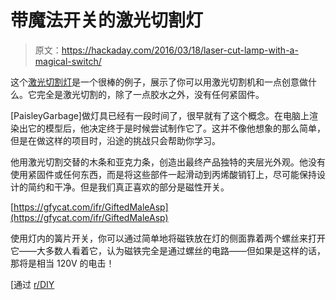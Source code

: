# 带魔法开关的激光切割灯

> 原文：<https://hackaday.com/2016/03/18/laser-cut-lamp-with-a-magical-switch/>

这个[激光切割灯](http://imgur.com/a/OK2v0)是一个很棒的例子，展示了你可以用激光切割机和一点创意做什么。它完全是激光切割的，除了一点胶水之外，没有任何紧固件。

[PaisleyGarbage]做灯具已经有一段时间了，很早就有了这个概念。在电脑上渲染出它的模型后，他决定终于是时候尝试制作它了。这并不像他想象的那么简单，但是在做这样的项目时，沿途的挑战只会帮助你学习。

他用激光切割交替的木条和亚克力条，创造出最终产品独特的夹层光外观。他没有使用紧固件或任何东西，而是将这些部件一起滑动到丙烯酸销钉上，尽可能保持设计的简约和干净。但是我们真正喜欢的部分是磁性开关。

[https://gfycat.com/ifr/GiftedMaleAsp](https://gfycat.com/ifr/GiftedMaleAsp)

使用灯内的簧片开关，你可以通过简单地将磁铁放在灯的侧面靠着两个螺丝来打开它——大多数人看着它，认为磁铁完全是通过螺丝的电路——但如果是这样的话，那将是相当 120V 的电击！

[通过 [r/DIY](https://www.reddit.com/r/DIY/comments/49rybj/i_created_a_stacked_poplar_and_acrylic_lamp/)